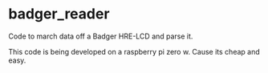 # badger_reader
Code to march data off a Badger HRE-LCD and parse it.

This code is being developed on a raspberry pi zero w. Cause its cheap and easy.


